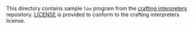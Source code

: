 This directory contains sample `lox` program from the [crafting interpreters]
repository. [LICENSE] is provided to conform to the crafting interpreters
license.

[LICENSE]: LICENSE
[crafting interpreters]: https://github.com/munificent/craftinginterpreters/tree/master/test
